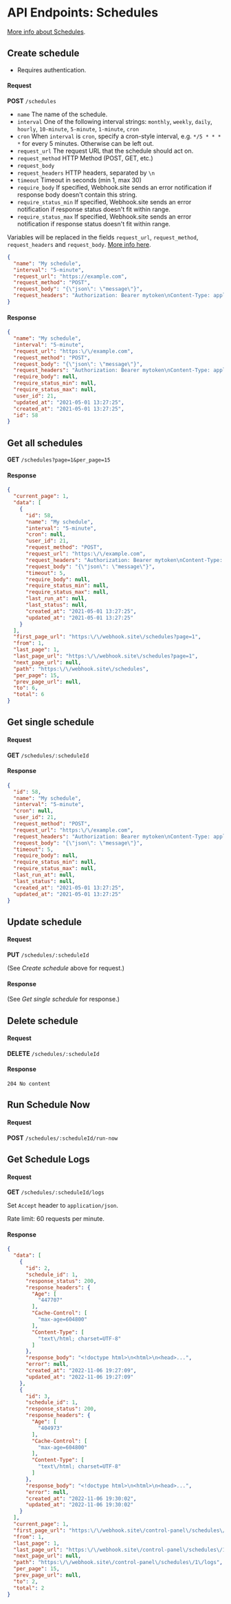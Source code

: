 # API Endpoints: Schedules

[More info about Schedules](/schedules.html).

## Create schedule

* Requires authentication.

#### Request

**POST** `/schedules`

* `name` The name of the schedule.
* `interval` One of the following interval strings: `monthly`, `weekly`, `daily`, `hourly`, `10-minute`, `5-minute`, `1-minute`, `cron`
* `cron` When `interval` is `cron`, specify a cron-style interval, e.g. `*/5 * * * *` for every 5 minutes. Otherwise can be left out.
* `request_url` The request URL that the schedule should act on.
* `request_method` HTTP Method (POST, GET, etc.)
* `request_body` 
* `request_headers` HTTP headers, separated by `\n`
* `timeout` Timeout in seconds (min 1, max 30)
* `require_body` If specified, Webhook.site sends an error notification if response body doesn't contain this string.
* `require_status_min` If specified, Webhook.site sends an error notification if response status doesn't fit within range.
* `require_status_max` If specified, Webhook.site sends an error notification if response status doesn't fit within range.

Variables will be replaced in the fields `request_url`, `request_method`, `request_headers` and `request_body`. [More info here](/custom-actions.html#variables).

```json
{
  "name": "My schedule",
  "interval": "5-minute",
  "request_url": "https://example.com",
  "request_method": "POST",
  "request_body": "{\"json\": \"message\"}",
  "request_headers": "Authorization: Bearer mytoken\nContent-Type: application/json"
}
```

#### Response

```json
{
  "name": "My schedule",
  "interval": "5-minute",
  "request_url": "https:\/\/example.com",
  "request_method": "POST",
  "request_body": "{\"json\": \"message\"}",
  "request_headers": "Authorization: Bearer mytoken\nContent-Type: application\/json",
  "require_body": null,
  "require_status_min": null,
  "require_status_max": null,
  "user_id": 21,
  "updated_at": "2021-05-01 13:27:25",
  "created_at": "2021-05-01 13:27:25",
  "id": 58
}
```

## Get all schedules

**GET** `/schedules?page=1&per_page=15`

#### Response

```json
{
  "current_page": 1,
  "data": [
    {
      "id": 58,
      "name": "My schedule",
      "interval": "5-minute",
      "cron": null,
      "user_id": 21,
      "request_method": "POST",
      "request_url": "https:\/\/example.com",
      "request_headers": "Authorization: Bearer mytoken\nContent-Type: application\/json",
      "request_body": "{\"json\": \"message\"}",
      "timeout": 5,
      "require_body": null,
      "require_status_min": null,
      "require_status_max": null,
      "last_run_at": null,
      "last_status": null,
      "created_at": "2021-05-01 13:27:25",
      "updated_at": "2021-05-01 13:27:25"
    }
  ],
  "first_page_url": "https:\/\/webhook.site\/schedules?page=1",
  "from": 1,
  "last_page": 1,
  "last_page_url": "https:\/\/webhook.site\/schedules?page=1",
  "next_page_url": null,
  "path": "https:\/\/webhook.site\/schedules",
  "per_page": 15,
  "prev_page_url": null,
  "to": 6,
  "total": 6
}
```

## Get single schedule

#### Request

**GET** `/schedules/:scheduleId`

#### Response

```json
{
  "id": 58,
  "name": "My schedule",
  "interval": "5-minute",
  "cron": null,
  "user_id": 21,
  "request_method": "POST",
  "request_url": "https:\/\/example.com",
  "request_headers": "Authorization: Bearer mytoken\nContent-Type: application\/json",
  "request_body": "{\"json\": \"message\"}",
  "timeout": 5,
  "require_body": null,
  "require_status_min": null,
  "require_status_max": null,
  "last_run_at": null,
  "last_status": null,
  "created_at": "2021-05-01 13:27:25",
  "updated_at": "2021-05-01 13:27:25"
}
```

## Update schedule

#### Request

**PUT** `/schedules/:scheduleId`

(See *Create schedule* above for request.)

#### Response

(See *Get single schedule* for response.)

## Delete schedule

#### Request

**DELETE** `/schedules/:scheduleId`

#### Response

`204 No content`

## Run Schedule Now

#### Request

**POST** `/schedules/:scheduleId/run-now`

## Get Schedule Logs

#### Request

**GET** `/schedules/:scheduleId/logs`

Set `Accept` header to `application/json`.

Rate limit: 60 requests per minute.

#### Response

```json
{
  "data": [
    {
      "id": 2,
      "schedule_id": 1,
      "response_status": 200,
      "response_headers": {
        "Age": [
          "447707"
        ],
        "Cache-Control": [
          "max-age=604800"
        ],
        "Content-Type": [
          "text\/html; charset=UTF-8"
        ]
      },
      "response_body": "<!doctype html>\n<html>\n<head>...",
      "error": null,
      "created_at": "2022-11-06 19:27:09",
      "updated_at": "2022-11-06 19:27:09"
    },
    {
      "id": 3,
      "schedule_id": 1,
      "response_status": 200,
      "response_headers": {
        "Age": [
          "404973"
        ],
        "Cache-Control": [
          "max-age=604800"
        ],
        "Content-Type": [
          "text\/html; charset=UTF-8"
        ]
      },
      "response_body": "<!doctype html>\n<html>\n<head>...",
      "error": null,
      "created_at": "2022-11-06 19:30:02",
      "updated_at": "2022-11-06 19:30:02"
    }
  ],
  "current_page": 1,
  "first_page_url": "https:\/\/webhook.site\/control-panel\/schedules\/1\/logs?page=1",
  "from": 1,
  "last_page": 1,
  "last_page_url": "https:\/\/webhook.site\/control-panel\/schedules\/1\/logs?page=1",
  "next_page_url": null,
  "path": "https:\/\/webhook.site\/control-panel\/schedules\/1\/logs",
  "per_page": 15,
  "prev_page_url": null,
  "to": 2,
  "total": 2
}
```